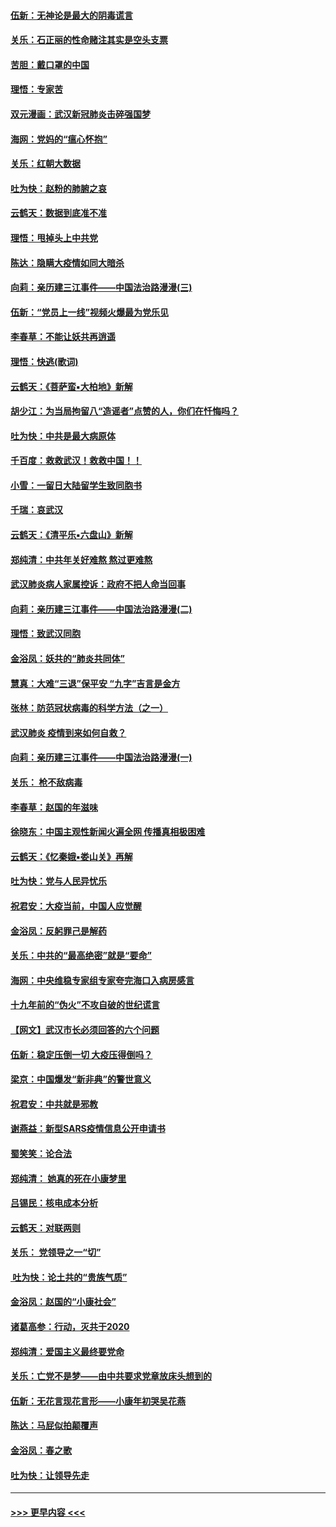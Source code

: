 #### [伍新：无神论是最大的阴毒谎言](../pages/nsc993/n11846129.md?t=02062256) 
#### [关乐：石正丽的性命赌注其实是空头支票](../pages/nsc993/n11846109.md?t=02062256) 
#### [苦胆：戴口罩的中国](../pages/nsc993/n11845576.md?t=02062256) 
#### [理悟：专家苦](../pages/nsc993/n11845564.md?t=02062256) 
#### [双元漫画：武汉新冠肺炎击碎强国梦](../pages/nsc993/n11843320.md?t=02062256) 
#### [海网：党妈的“瘟心怀抱”](../pages/nsc993/n11840740.md?t=02062256) 
#### [关乐：红朝大数据](../pages/nsc993/n11840675.md?t=02062256) 
#### [吐为快：赵粉的肺腑之哀](../pages/nsc993/n11840618.md?t=02062256) 
#### [云鹤天：数据到底准不准](../pages/nsc993/n11840325.md?t=02062256) 
#### [理悟：甩掉头上中共党](../pages/nsc993/n11838826.md?t=02062256) 
#### [陈达：隐瞒大疫情如同大暗杀](../pages/nsc993/n11838771.md?t=02062256) 
#### [向莉：亲历建三江事件——中国法治路漫漫(三)](../pages/nsc993/n11831825.md?t=02062256) 
#### [伍新：“党员上一线”视频火爆最为党乐见](../pages/nsc993/n11838200.md?t=02062256) 
#### [李春草：不能让妖共再逍遥](../pages/nsc993/n11838102.md?t=02062256) 
#### [理悟：快逃(歌词)](../pages/nsc993/n11838083.md?t=02062256) 
#### [云鹤天：《菩萨蛮▪大柏地》新解](../pages/nsc993/n11838059.md?t=02062256) 
#### [胡少江：为当局拘留八“造谣者”点赞的人，你们在忏悔吗？](../pages/nsc993/n11836801.md?t=02062256) 
#### [吐为快：中共是最大病原体](../pages/nsc993/n11836748.md?t=02062256) 
#### [千百度：救救武汉！救救中国！！](../pages/nsc993/n11836145.md?t=02062256) 
#### [小雪：一留日大陆留学生致同胞书](../pages/nsc993/n11834624.md?t=02062256) 
#### [千瑞：哀武汉](../pages/nsc993/n11833647.md?t=02062256) 
#### [云鹤天：《清平乐▪六盘山》新解](../pages/nsc993/n11833611.md?t=02062256) 
#### [郑纯清：中共年关好难熬 熬过更难熬](../pages/nsc993/n11833489.md?t=02062256) 
#### [武汉肺炎病人家属控诉：政府不把人命当回事](../pages/nsc993/n11833205.md?t=02062256) 
#### [向莉：亲历建三江事件——中国法治路漫漫(二)](../pages/nsc993/n11829102.md?t=02062256) 
#### [理悟：致武汉同胞](../pages/nsc993/n11831522.md?t=02062256) 
#### [金浴凤：妖共的“肺炎共同体”](../pages/nsc993/n11829448.md?t=02062256) 
#### [慧真：大难“三退”保平安 “九字”吉言是金方](../pages/nsc993/n11829501.md?t=02062256) 
#### [张林：防范冠状病毒的科学方法（之一）](../pages/nsc993/n11828618.md?t=02062256) 
#### [武汉肺炎 疫情到来如何自救？](../pages/nsc993/n11827632.md?t=02062256) 
#### [向莉：亲历建三江事件——中国法治路漫漫(一)](../pages/nsc993/n11827190.md?t=02062256) 
#### [关乐： 枪不敌病毒](../pages/nsc993/n11826746.md?t=02062256) 
#### [李春草：赵国的年滋味](../pages/nsc993/n11826321.md?t=02062256) 
#### [徐晓东：中国主观性新闻火遍全网 传播真相极困难](../pages/nsc993/n11826508.md?t=02062256) 
#### [云鹤天：《忆秦娥▪娄山关》再解](../pages/nsc993/n11824682.md?t=02062256) 
#### [吐为快：党与人民异忧乐](../pages/nsc993/n11824660.md?t=02062256) 
#### [祝君安：大疫当前，中国人应觉醒](../pages/nsc993/n11821946.md?t=02062256) 
#### [金浴凤：反躬罪己是解药](../pages/nsc993/n11820280.md?t=02062256) 
#### [关乐：中共的“最高绝密”就是“要命”](../pages/nsc993/n11816946.md?t=02062256) 
#### [海网：中央维稳专家组专家夸完海口入病房感言](../pages/nsc993/n11815138.md?t=02062256) 
#### [十九年前的“伪火”不攻自破的世纪谎言](../pages/nsc993/n11813238.md?t=02062256) 
#### [【网文】武汉市长必须回答的六个问题](../pages/nsc993/n11813848.md?t=02062256) 
#### [伍新：稳定压倒一切 大疫压得倒吗？](../pages/nsc993/n11812634.md?t=02062256) 
#### [梁京：中国爆发“新非典”的警世意义](../pages/nsc993/n11812554.md?t=02062256) 
#### [祝君安：中共就是邪教](../pages/nsc993/n11812431.md?t=02062256) 
#### [谢燕益：新型SARS疫情信息公开申请书](../pages/nsc993/n11808840.md?t=02062256) 
#### [蜀笑笑：论合法](../pages/nsc993/n11808064.md?t=02062256) 
#### [郑纯清： 她真的死在小康梦里](../pages/nsc993/n11806623.md?t=02062256) 
#### [吕锡民：核电成本分析](../pages/nsc993/n11806284.md?t=02062256) 
#### [云鹤天：对联两则](../pages/nsc993/n11805957.md?t=02062256) 
#### [关乐： 党领导之一“切”](../pages/nsc993/n11804505.md?t=02062256) 
#### [ 吐为快：论土共的“贵族气质”](../pages/nsc993/n11804490.md?t=02062256) 
#### [金浴凤：赵国的“小康社会”](../pages/nsc993/n11804452.md?t=02062256) 
#### [诸葛高参：行动，灭共于2020](../pages/nsc993/n11804120.md?t=02062256) 
#### [郑纯清：爱国主义最终要党命](../pages/nsc993/n11802197.md?t=02062256) 
#### [关乐：亡党不是梦——由中共要求党章放床头想到的](../pages/nsc993/n11802156.md?t=02062256) 
#### [伍新：无花言现花言形——小康年初哭吴花燕](../pages/nsc993/n11800044.md?t=02062256) 
#### [陈达：马屁似拍颠覆声](../pages/nsc993/n11800010.md?t=02062256) 
#### [金浴凤：春之歌](../pages/nsc993/n11797687.md?t=02062256) 
#### [吐为快：让领导先走](../pages/nsc993/n11797512.md?t=02062256) 

----
#### [ >>> 更早内容 <<< ](../indexes/nsc993-earlier.md)
